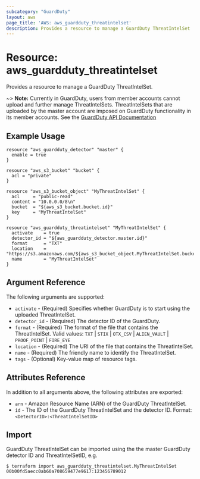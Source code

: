 ```yaml
---
subcategory: "GuardDuty"
layout: aws
page_title: 'AWS: aws_guardduty_threatintelset'
description: Provides a resource to manage a GuardDuty ThreatIntelSet
---
```


# Resource: aws_guardduty_threatintelset

Provides a resource to manage a GuardDuty ThreatIntelSet.

~> **Note:** Currently in GuardDuty, users from member accounts cannot upload and further manage ThreatIntelSets. ThreatIntelSets that are uploaded by the master account are imposed on GuardDuty functionality in its member accounts. See the [GuardDuty API Documentation](https://docs.aws.amazon.com/guardduty/latest/ug/create-threat-intel-set.html)

## Example Usage

```hcl
resource "aws_guardduty_detector" "master" {
  enable = true
}

resource "aws_s3_bucket" "bucket" {
  acl = "private"
}

resource "aws_s3_bucket_object" "MyThreatIntelSet" {
  acl     = "public-read"
  content = "10.0.0.0/8\n"
  bucket  = "${aws_s3_bucket.bucket.id}"
  key     = "MyThreatIntelSet"
}

resource "aws_guardduty_threatintelset" "MyThreatIntelSet" {
  activate    = true
  detector_id = "${aws_guardduty_detector.master.id}"
  format      = "TXT"
  location    = "https://s3.amazonaws.com/${aws_s3_bucket_object.MyThreatIntelSet.bucket}/${aws_s3_bucket_object.MyThreatIntelSet.key}"
  name        = "MyThreatIntelSet"
}
```

## Argument Reference

The following arguments are supported:

* `activate` - (Required) Specifies whether GuardDuty is to start using the uploaded ThreatIntelSet.
* `detector_id` - (Required) The detector ID of the GuardDuty.
* `format` - (Required) The format of the file that contains the ThreatIntelSet. Valid values: `TXT` | `STIX` | `OTX_CSV` | `ALIEN_VAULT` | `PROOF_POINT` | `FIRE_EYE`
* `location` - (Required) The URI of the file that contains the ThreatIntelSet.
* `name` - (Required) The friendly name to identify the ThreatIntelSet.
* `tags` - (Optional) Key-value map of resource tags.

## Attributes Reference

In addition to all arguments above, the following attributes are exported:

* `arn` - Amazon Resource Name (ARN) of the GuardDuty ThreatIntelSet.
* `id` - The ID of the GuardDuty ThreatIntelSet and the detector ID. Format: `<DetectorID>:<ThreatIntelSetID>`

## Import

GuardDuty ThreatIntelSet can be imported using the the master GuardDuty detector ID and ThreatIntelSetID, e.g.

```
$ terraform import aws_guardduty_threatintelset.MyThreatIntelSet 00b00fd5aecc0ab60a708659477e9617:123456789012
```
